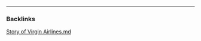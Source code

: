 

---
### Backlinks

[Story of Virgin Airlines.md](../../All%20fin%20notes/Story%20of%20Virgin%20Airlines.md)